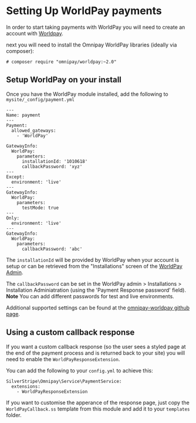 # Setting Up WorldPay payments

In order to start taking payments with WorldPay you will need to
create an account with [Worldpay](http://www.worldpay.com/).

next you will need to install the Omnipay WorldPay libraries
(ideally via composer):

    # composer require "omnipay/worldpay:~2.0"

## Setup WorldPay on your install

Once you have the WorldPay module installed, add the following
to `mysite/_config/payment.yml`

````
---
Name: payment
---
Payment:
  allowed_gateways:
    - 'WorldPay'

GatewayInfo:
  WorldPay:
    parameters:
      installationId: '1010618'
      callbackPassword: 'xyz'
---
Except:
  environment: 'live'
---
GatewayInfo:
  WorldPay:
    parameters:
      testMode: true
---
Only:
  environment: 'live'
---
GatewayInfo:
  WorldPay:
    parameters:
      callbackPassword: 'abc'
````

The `installationId` will be provided by WorldPay when your account is
setup or can be retrieved from the "Installations" screen of the [WorldPay Admin](https://secure.worldpay.com/sso/public/auth/login.html).

The `callbackPassword` can be set in the WorldPay admin > Installations > Installation Adminiatration (using the 'Payment Response password' field).
**Note** You can add different passwords for test and live environments.

Additional supported settings can be found at the [omnipay-worldpay github page](https://github.com/thephpleague/omnipay-worldpay/blob/master/src/Gateway.php#L21).

## Using a custom callback response

If you want a custom callback response (so the user sees a styled page at
the end of the payment process and is returned back to your site) you
will need to enable the `WorldPayResponseExtension`.

You can add the following to your `config.yml` to achieve this:

````
SilverStripe\Omnipay\Service\PaymentService:
  extensions:
    - WorldPayResponseExtension
````

If you want to customise the apperance of the response page, just copy
the `WorldPayCallback.ss` template from this module and add it to your
`templates` folder.